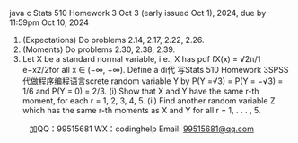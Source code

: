 java c
Stats 510
Homework 3
Oct 3 (early issued Oct 1), 2024, due by 11:59pm Oct 10, 2024
1. (Expectations) Do problems 2.14, 2.17, 2.22, 2.26.
2. (Moments) Do problems 2.30, 2.38, 2.39.
3. Let X be a standard normal variable, i.e., X has pdf fX(x) = √2π/1 e−x2/2for all x ∈ (−∞, +∞). Define a di代 写Stats 510 Homework 3SPSS
代做程序编程语言screte random variable Y by P(Y =√3) = P(Y = −√3) = 1/6 and P(Y = 0) = 2/3.
(i) Show that X and Y have the same r-th moment, for each r = 1, 2, 3, 4, 5.
(ii) Find another random variable Z which has the same r-th moments as X and Y for all r = 1, . . . , 5.

         
加QQ：99515681  WX：codinghelp  Email: 99515681@qq.com

